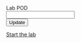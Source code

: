 <form id="labInfo">
<label for="labID">Lab POD</label><br>
<input type="text" id="pod" name="POD"> <br>
<button onclick="update()">Update</button>
</form>

<script>
async function update(){
    event.preventDefault()
    response = await fetch(`https://63f62bf859c944921f6e89de.mockapi.io/ivrpod?POD=SOL${document.forms.labInfo[0].value}`,
    {
    method: 'GET',
    redirect: 'follow'
})
response = await response.json()
await sessionStorage.setItem("EPDN",await response[0]['EP DN'])
await sessionStorage.setItem("login",await response[0]['Admin username'])
await sessionStorage.setItem("EPname",await response[0].EP)
await sessionStorage.setItem("Queue",await response[0].Queue)
await sessionStorage.setItem("Team",await response[0].Team)
await sessionStorage.setItem("WxC",await response[0].WxC)
await sessionStorage.setItem("PW",await response[0].Password)
await sessionStorage.setItem("POD",await response[0].POD)
}

</script>

[Start the lab](/)


